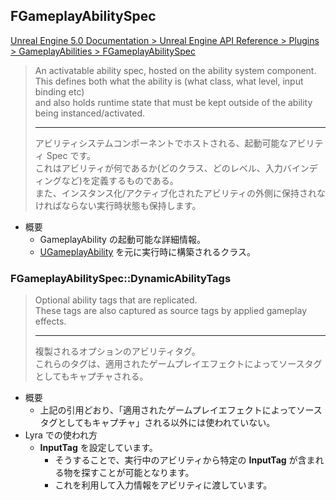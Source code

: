 ## FGameplayAbilitySpec

[Unreal Engine 5.0 Documentation > Unreal Engine API Reference > Plugins > GameplayAbilities > FGameplayAbilitySpec](https://docs.unrealengine.com/5.0/en-US/API/Plugins/GameplayAbilities/FGameplayAbilitySpec/)

> An activatable ability spec, hosted on the ability system component.  
> This defines both what the ability is (what class, what level, input binding etc)  
> and also holds runtime state that must be kept outside of the ability being instanced/activated.  
> 
> ----
> アビリティシステムコンポーネントでホストされる、起動可能なアビリティ Spec です。  
> これはアビリティが何であるか(どのクラス、どのレベル、入力バインディングなど)を定義するものである。  
> また、インスタンス化/アクティブ化されたアビリティの外側に保持されなければならない実行時状態も保持します。  

* 概要
	* GameplayAbility の起動可能な詳細情報。
	* [UGameplayAbility] を元に実行時に構築されるクラス。


### FGameplayAbilitySpec::DynamicAbilityTags

> Optional ability tags that are replicated.  
> These tags are also captured as source tags by applied gameplay effects.  
> 
> ----
> 複製されるオプションのアビリティタグ。  
> これらのタグは、適用されたゲームプレイエフェクトによってソースタグとしてもキャプチャされる。  

* 概要
	* 上記の引用どおり、「適用されたゲームプレイエフェクトによってソースタグとしてもキャプチャ」される以外には使われていない。
* Lyra での使われ方
	* **InputTag** を設定しています。
		* そうすることで、実行中のアビリティから特定の **InputTag** が含まれる物を探すことが可能となります。
		* これを利用して入力情報をアビリティに渡しています。


<!--- ページ内のリンク --->

<!--- 自前の画像へのリンク --->

<!--- generated --->
[UGameplayAbility]: ../../UE/GameplayAbility/UGameplayAbility.md#ugameplayability
